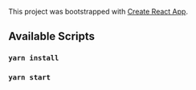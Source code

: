 This project was bootstrapped with [Create React App](https://github.com/facebook/create-react-app).

## Available Scripts

### `yarn install`
### `yarn start`

